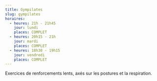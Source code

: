 ```yaml
---
title: Gympilates
slug: gympilates
horaires:
  - heures: 21h - 21h45
    jour: lundi
    places: COMPLET
  - heures: 20h15 - 21h
    jour: mardi
    places: COMPLET
  - heures: 18h30 - 19h15
    jour: vendredi
    places: COMPLET
---
```

Exercices de renforcements lents, axés sur les postures et la respiration.
